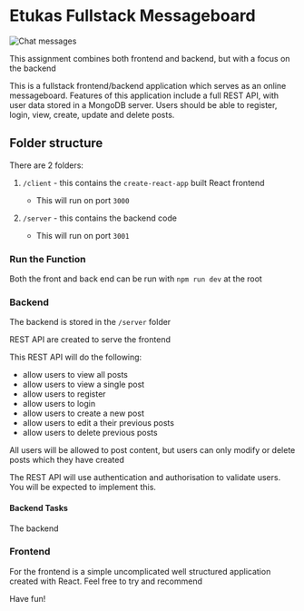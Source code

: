 # Etukas Fullstack Messageboard

![Chat messages](https://media.giphy.com/media/llVIK4GDgY34nQULnB/giphy.gif)

This assignment combines both frontend and backend, but with a focus on the backend

This is a fullstack frontend/backend application which serves as an online messageboard. Features of this application include a full REST API, with user data stored in a MongoDB server. Users should be able to register, login, view, create, update and delete posts.



## Folder structure

There are 2 folders:

1. `/client` - this contains the `create-react-app` built React frontend
    - This will run on port `3000`

2. `/server` - this contains the backend code
    - This will run on port `3001`

### Run the Function
Both the front and back end can be run with `npm run dev` at the root
    

### Backend

The backend is stored in the `/server` folder

 REST API are created to serve the frontend

This REST API will do the following:

- allow users to view all posts
- allow users to view a single post
- allow users to register
- allow users to login
- allow users to create a new post
- allow users to edit a their previous posts
- allow users to delete previous posts

All users will be allowed to post content, but users can only modify or delete posts which they have created

The REST API will use authentication and authorisation to validate users. You will be expected to implement this.

#### Backend Tasks

The backend 

### Frontend

For the frontend is a simple uncomplicated well structured application created with React. Feel free to try and recommend

Have fun!


